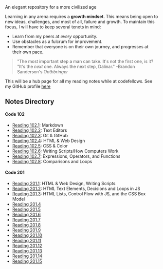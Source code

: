 An elegant repository for a more civilized age

Learning in any arena requires a **growth mindset**. This means being open to new ideas, challenges, and most of all, failure and growth. To maintain this focus, I will have to keep several tenets in mind:

- Learn from my peers at *every* opportunity.
- Use obstacles as a fulcrum for improvement.
- Remember that everyone is on their own journey, and progresses at their own pace. 

>"The most important step a man can take. It's not the first one, is it?<br/>"It's the *next* one. Always the next step, Dalinar." -Brandon Sanderson's *Oathbringer*

This will be a hub page for all my reading notes while at codefellows. See my GitHub profile [here](https://github.com/Steven-Boston)

## Notes Directory
#### Code 102
- [Reading 102.1](reading-102-1.md): Markdown
- [Reading 102.2](reading-102-2.md): Text Editors
- [Reading 102.3](reading-102-3.md): Git & GitHub
- [Reading 102.4](reading-102-4.md): HTML & Web Design
- [Reading 102.5](reading-102-5.md): CSS & Color
- [Reading 102.6](reading-102-6.md): Writing Scripts/How Computers Work
- [Reading 102.7](reading-102-7.md): Expressions, Operators, and Functions
- [Reading 102.8](reading-102-8.md): Comparisons and Loops

#### Code 201
- [Reading 201.1](reading-201-1.md): HTML & Web Design, Writing Scripts
- [Reading 201.2](reading-201-2.md): HTML Text Elements, Decisions and Loops in JS
- [Reading 201.3](reading-201-3.md): HTML Lists, Control Flow with JS, and the CSS Box Model
- [Reading 201.4](reading-201-4.md)
- [Reading 201.5](reading-201-5.md)
- [Reading 201.6](reading-201-6.md)
- [Reading 201.7](reading-201-7.md)
- [Reading 201.8](reading-201-8.md)
- [Reading 201.9](reading-201-9.md)
- [Reading 201.10](reading-201-10.md)
- [Reading 201.11](reading-201-11.md)
- [Reading 201.12](reading-201-12.md)
- [Reading 201.13](reading-201-13.md)
- [Reading 201.14](reading-201-14.md)
- [Reading 201.15](reading-201-15.md)
